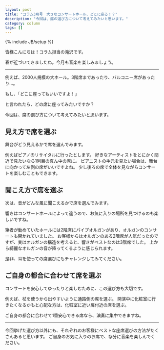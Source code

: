 ```yaml
---
layout: post
title: "コラム3月号　大きなコンサートホール、どこに座る！？"
description: "今回は、席の選び方について考えてみたいと思います。"
category: column
tags: []
---
```

{% include JB/setup %}

皆様こんにちは！コラム担当の滝沢です。

春が近づいてきましたね。今月も音楽を楽しみましょう。

---
 

例えば、2000人規模の大ホール。3階席まであったり、バルコニー席があったり…。

もし、「どこに座ってもいいですよ！」

と言われたら、どの席に座ってみたいですか？

今回は、席の選び方について考えてみたいと思います。

 

## 見え方で席を選ぶ

舞台がどう見えるかで席を選んでみます。

例えばピアノのリサイタルに行ったとします。
好きなアーティストをとにかく間近で見たいなら1列目の真ん中の席に。
ピアニストの手元を見たい場合は、舞台に向かって左側の席がいいですよね。
少し後ろの席で全体を見ながらコンサートを楽しむこともできます。
 

## 聞こえ方で席を選ぶ

次は、音がどんな風に聞こえるかで席を選んでみます。

響きはコンサートホールによって違うので、お気に入りの場所を見つけるのも楽しいですね。

筆者が勤めていたホールには2階席にパイプオルガンがあり、オルガンのコンサートも開かれていました。
お客様からはオルガンのある2階席が人気だったのですが、実はオルガンの構造を考えると、響きがベストなのは3階席でした。
上から綺麗なオルガンの音が降ってくるように感じられます。

是非、耳を使っての席選びにもチャレンジしてみてください。

 

## ご自身の都合に合わせて席を選ぶ

コンサートを安心してゆったりと楽しむために、この選び方も大切です。

例えば、杖を使うから出やすいように通路側の席を選ぶ。
開演中に化粧室に行きたくなるかもと心配な方は、化粧室に近い扉付近の席を選ぶ。

ご自身の都合に合わせて1番安心できる席なら、演奏に集中できますね。

 
---

今回挙げた選び方以外にも、それぞれのお客様にベストな座席選びの方法がたくさんあると思います。
ご自身のお気に入りのお席で、存分に音楽を楽しんでください。